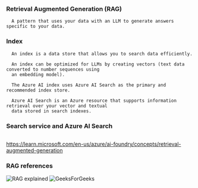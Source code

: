 ### Retrieval Augmented Generation (RAG)
```
  A pattern that uses your data with an LLM to generate answers specific to your data.
```

### Index
```
  An index is a data store that allows you to search data efficiently. 

  An index can be optimized for LLMs by creating vectors (text data converted to number sequences using
  an embedding model).

  The Azure AI index uses Azure AI Search as the primary and recommended index store.

  Azure AI Search is an Azure resource that supports information retrieval over your vector and textual
  data stored in search indexes.

```

### Search service and Azure AI Search
```

```


https://learn.microsoft.com/en-us/azure/ai-foundry/concepts/retrieval-augmented-generation

### RAG references
![RAG explained](https://www.machinelearningplus.com/gen-ai/simple-rag-explained-a-beginners-guide-to-retrieval-augmented-generation/)
![GeeksForGeeks](https://www.geeksforgeeks.org/nlp/what-is-retrieval-augmented-generation-rag/)